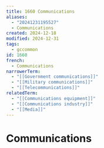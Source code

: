 ```yaml
---
title: 1660 Communications
aliases:
  - "20241231195527"
  - Communications
created: 2024-12-18
modified: 2024-12-31
tags:
  - gccommon
id: 1660
french:
  - Communications
narrowerTerm:
  - "[[Government communications]]"
  - "[[Military communications]]"
  - "[[Telecommunications]]"
relatedTerm:
  - "[[Communications equipment]]"
  - "[[Communications industry]]"
  - "[[Media]]"
---
```

# Communications
